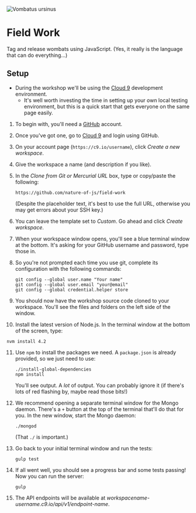 ![Vombatus ursinus](https://upload.wikimedia.org/wikipedia/commons/thumb/1/18/Vombatus_ursinus_-Maria_Island_National_Park.jpg/320px-Vombatus_ursinus_-Maria_Island_National_Park.jpg)

# Field Work

Tag and release wombats using JavaScript. (Yes, it really is the language that can do everything...)


## Setup

* During the workshop we'll be using the [Cloud 9](https://c9.io) development environment.
  * It's well worth investing the time in setting up your own local testing environment, but this is a quick start that gets everyone on the same page easily.

1. To begin with, you'll need a [GitHub](https://github.com) account.
2. Once you've got one, go to [Cloud 9](https://c9.io) and login using GitHub.
3. On your account page (`https://c9.io/username`), click _Create a new workspace_.
4. Give the workspace a name (and description if you like).
5. In the *Clone from Git or Mercurial URL* box, type or copy/paste the following:

   ```
   https://github.com/nature-of-js/field-work
   ```

   (Despite the placeholder text, it's best to use the full URL, otherwise you may get errors about your SSH key.)
6. You can leave the template set to _Custom_. Go ahead and click _Create workspace_.
7. When your workspace window opens, you'll see a blue terminal window at the bottom. It's asking for your GitHub username and password, type those in.
8. So you're not prompted each time you use git, complete its configuration with the following commands:

    ```
    git config --global user.name "Your name"
    git config --global user.email "your@email"
    git config --global credential.helper store
    ```

9. You should now have the workshop source code cloned to your workspace. You'll see the files and folders on the left side of the window.
10. Install the latest version of Node.js. In the terminal window at the bottom of the screen, type:

   ```
   nvm install 4.2
   ```

11. Use `npm` to install the packages we need. A `package.json` is already provided, so we just need to use:

    ```
    ./install-global-dependencies
    npm install
    ```

    You'll see output. A *lot* of output. You can probably ignore it (if there's lots of red flashing by, maybe read those bits!)

12. We recommend opening a separate terminal window for the Mongo daemon. There's a `+` button at the top of the terminal that'll do that for you. In the new window, start the Mongo daemon:

    ```
    ./mongod
    ```

    (That `./` is important.)

13. Go back to your initial terminal window and run the tests:

    ```
    gulp test
    ```

14. If all went well, you should see a progress bar and some tests passing! Now you can run the server:

    ```
    gulp
    ```

15. The API endpoints will be available at _workspacename-username.c9.io/api/v1/endpoint-name_.

